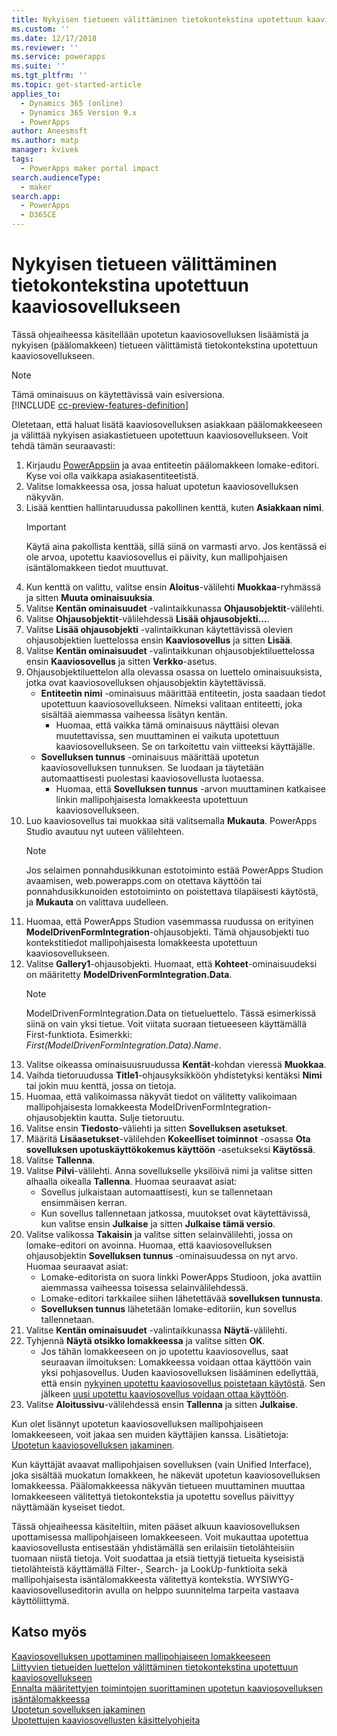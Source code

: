 ```yaml
---
title: Nykyisen tietueen välittäminen tietokontekstina upotettuun kaaviosovellukseen | MicrosoftDocs
ms.custom: ''
ms.date: 12/17/2018
ms.reviewer: ''
ms.service: powerapps
ms.suite: ''
ms.tgt_pltfrm: ''
ms.topic: get-started-article
applies_to:
  - Dynamics 365 (online)
  - Dynamics 365 Version 9.x
  - PowerApps
author: Aneesmsft
ms.author: matp
manager: kvivek
tags:
  - PowerApps maker portal impact
search.audienceType:
  - maker
search.app:
  - PowerApps
  - D365CE
---
```


# <a name="pass-the-current-record-as-data-context-to-an-embedded-canvas-app"></a>Nykyisen tietueen välittäminen tietokontekstina upotettuun kaaviosovellukseen
Tässä ohjeaiheessa käsitellään upotetun kaaviosovelluksen lisäämistä ja nykyisen (päälomakkeen) tietueen välittämistä tietokontekstina upotettuun kaaviosovellukseen.

> [!NOTE]
> Tämä ominaisuus on käytettävissä vain esiversiona. <br />
> [!INCLUDE [cc-preview-features-definition](../../includes/cc-preview-features-definition.md)] 

Oletetaan, että haluat lisätä kaaviosovelluksen asiakkaan päälomakkeeseen ja välittää nykyisen asiakastietueen upotettuun kaaviosovellukseen. Voit tehdä tämän seuraavasti: 

1.  Kirjaudu [PowerAppsiin](https://web.powerapps.com/?utm_source=padocs&utm_medium=linkinadoc&utm_campaign=referralsfromdoc) ja avaa entiteetin päälomakkeen lomake-editori. Kyse voi olla vaikkapa asiakasentiteetistä. 
2.  Valitse lomakkeessa osa, jossa haluat upotetun kaaviosovelluksen näkyvän.
3.  Lisää kenttien hallintaruudussa pakollinen kenttä, kuten **Asiakkaan nimi**.
      > [!IMPORTANT]
      > Käytä aina pakollista kenttää, sillä siinä on varmasti arvo. Jos kentässä ei ole arvoa, upotettu kaaviosovellus ei päivity, kun mallipohjaisen isäntälomakkeen tiedot muuttuvat.
4.  Kun kenttä on valittu, valitse ensin **Aloitus**-välilehti **Muokkaa**-ryhmässä ja sitten **Muuta ominaisuuksia**.
5.  Valitse **Kentän ominaisuudet** -valintaikkunassa **Ohjausobjektit**-välilehti.
6.  Valitse **Ohjausobjektit**-välilehdessä **Lisää ohjausobjekti...**.
7.  Valitse **Lisää ohjausobjekti** -valintaikkunan käytettävissä olevien ohjausobjektien luettelossa ensin **Kaaviosovellus** ja sitten **Lisää**.
8.  Valitse **Kentän ominaisuudet** -valintaikkunan ohjausobjektiluettelossa ensin **Kaaviosovellus** ja sitten **Verkko**-asetus.
9.  Ohjausobjektiluettelon alla olevassa osassa on luettelo ominaisuuksista, jotka ovat kaaviosovelluksen ohjausobjektin käytettävissä.
     - **Entiteetin nimi** -ominaisuus määrittää entiteetin, josta saadaan tiedot upotettuun kaaviosovellukseen. Nimeksi valitaan entiteetti, joka sisältää aiemmassa vaiheessa lisätyn kentän.
         - Huomaa, että vaikka tämä ominaisuus näyttäisi olevan muutettavissa, sen muuttaminen ei vaikuta upotettuun kaaviosovellukseen. Se on tarkoitettu vain viitteeksi käyttäjälle.
     - **Sovelluksen tunnus** -ominaisuus määrittää upotetun kaaviosovelluksen tunnuksen. Se luodaan ja täytetään automaattisesti puolestasi kaaviosovellusta luotaessa.
         - Huomaa, että **Sovelluksen tunnus** -arvon muuttaminen katkaisee linkin mallipohjaisesta lomakkeesta upotettuun kaaviosovellukseen.
10. Luo kaaviosovellus tai muokkaa sitä valitsemalla **Mukauta**. PowerApps Studio avautuu nyt uuteen välilehteen.
       > [!NOTE]
       > Jos selaimen ponnahdusikkunan estotoiminto estää PowerApps Studion avaamisen, web.powerapps.com on otettava käyttöön tai ponnahdusikkunoiden estotoiminto on poistettava tilapäisesti käytöstä, ja **Mukauta** on valittava uudelleen.
11. Huomaa, että PowerApps Studion vasemmassa ruudussa on erityinen **ModelDrivenFormIntegration**-ohjausobjekti. Tämä ohjausobjekti tuo kontekstitiedot mallipohjaisesta lomakkeesta upotettuun kaaviosovellukseen.
12. Valitse **Gallery1**-ohjausobjekti. Huomaat, että **Kohteet**-ominaisuudeksi on määritetty **ModelDrivenFormIntegration.Data**.
      > [!NOTE]
      > ModelDrivenFormIntegration.Data on tietueluettelo. Tässä esimerkissä siinä on vain yksi tietue. Voit viitata suoraan tietueeseen käyttämällä First-funktiota. Esimerkki: *First(ModelDrivenFormIntegration.Data).Name*.
13. Valitse oikeassa ominaisuusruudussa **Kentät**-kohdan vieressä **Muokkaa**.
14. Vaihda tietoruudussa **Title1**-ohjausyksikköön yhdistetyksi kentäksi **Nimi** tai jokin muu kenttä, jossa on tietoja.
15. Huomaa, että valikoimassa näkyvät tiedot on välitetty valikoimaan mallipohjaisesta lomakkeesta ModelDrivenFormIntegration-ohjausobjektin kautta. Sulje tietoruutu.
16. Valitse ensin **Tiedosto**-väliehti ja sitten **Sovelluksen asetukset**.
17. Määritä **Lisäasetukset**-välilehden **Kokeelliset toiminnot** -osassa **Ota sovelluksen upotuskäyttökokemus käyttöön** -asetukseksi **Käytössä**.
18. Valitse **Tallenna**. 
19. Valitse **Pilvi**-välilehti. Anna sovellukselle yksilöivä nimi ja valitse sitten alhaalla oikealla **Tallenna**. Huomaa seuraavat asiat: 
    -  Sovellus julkaistaan automaattisesti, kun se tallennetaan ensimmäisen kerran.
      -  Kun sovellus tallennetaan jatkossa, muutokset ovat käytettävissä, kun valitse ensin **Julkaise** ja sitten **Julkaise tämä versio**.
20. Valitse valikossa **Takaisin** ja valitse sitten selainvälilehti, jossa on lomake-editori on avoinna. Huomaa, että kaaviosovelluksen ohjausobjektin **Sovelluksen tunnus** -ominaisuudessa on nyt arvo. Huomaa seuraavat asiat: 
    -   Lomake-editorista on suora linkki PowerApps Studioon, joka avattiin aiemmassa vaiheessa toisessa selainvälilehdessä.
    -   Lomake-editori tarkkailee siihen lähetettävää **sovelluksen tunnusta**.
    -   **Sovelluksen tunnus** lähetetään lomake-editoriin, kun sovellus tallennetaan.
21. Valitse **Kentän ominaisuudet** -valintaikkunassa **Näytä**-välilehti.
22. Tyhjennä **Näytä otsikko lomakkeessa** ja valitse sitten **OK**.
    -   Jos tähän lomakkeeseen on jo upotettu kaaviosovellus, saat seuraavan ilmoituksen: Lomakkeessa voidaan ottaa käyttöön vain yksi pohjasovellus. Uuden kaaviosovelluksen lisääminen edellyttää, että ensin [nykyinen upotettu kaaviosovellus poistetaan käytöstä](embedded-canvas-app-guidelines.md#disable-an-embedded-canvas-app). Sen jälkeen [uusi upotettu kaaviosovellus voidaan ottaa käyttöön](embedded-canvas-app-guidelines.md#enable-an-embedded-canvas-app).
23. Valitse **Aloitussivu**-välilehdessä ensin **Tallenna** ja sitten **Julkaise**.

Kun olet lisännyt upotetun kaaviosovelluksen mallipohjaiseen lomakkeeseen, voit jakaa sen muiden käyttäjien kanssa. Lisätietoja: [Upotetun kaaviosovelluksen jakaminen](share-embedded-canvas-app.md).

Kun käyttäjät avaavat mallipohjaisen sovelluksen (vain Unified Interface), joka sisältää muokatun lomakkeen, he näkevät upotetun kaaviosovelluksen lomakkeessa. Päälomakkeessa näkyvän tietueen muuttaminen muuttaa lomakkeeseen välitettyä tietokontekstia ja upotettu sovellus päivittyy näyttämään kyseiset tiedot.

Tässä ohjeaiheessa käsiteltiin, miten pääset alkuun kaaviosovelluksen upottamisessa mallipohjaiseen lomakkeeseen. Voit mukauttaa upotettua kaaviosovellusta entisestään yhdistämällä sen erilaisiin tietolähteisiin tuomaan niistä tietoja. Voit suodattaa ja etsiä tiettyjä tietueita kyseisistä tietolähteistä käyttämällä Filter-, Search- ja LookUp-funktioita sekä mallipohjaisesta isäntälomakkeesta välitettyä kontekstia. WYSIWYG-kaaviosovelluseditorin avulla on helppo suunnitelma tarpeita vastaava käyttöliittymä.

## <a name="see-also"></a>Katso myös
[Kaaviosovelluksen upottaminen mallipohjaiseen lomakkeeseen](embed-canvas-app-in-form.md) <br />
[Liittyvien tietueiden luettelon välittäminen tietokontekstina upotettuun kaaviosovellukseen](pass-related-embedded-canvas-app.md) <br />
[Ennalta määritettyjen toimintojen suorittaminen upotetun kaaviosovelluksen isäntälomakkeessa](embedded-canvas-app-actions.md) <br />
[Upotetun sovelluksen jakaminen](share-embedded-canvas-app.md) <br />
[Upotettujen kaaviosovellusten käsittelyohjeita](embedded-canvas-app-guidelines.md)
